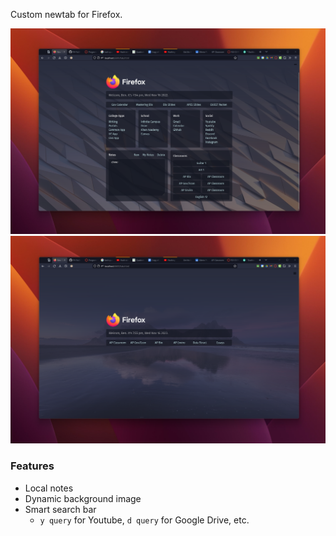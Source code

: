 Custom newtab for Firefox.

![Screenshot](images/screenshot.png)
![Screenshot](images/screenshot2.png)

### Features
- Local notes
- Dynamic background image
- Smart search bar
    - `y query` for Youtube, `d query` for Google Drive, etc.
